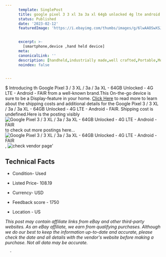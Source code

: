 ```yaml
---
      template: SinglePost
      title: google pixel 3 3 xl 3a 3a xl 64gb unlocked 4g lte android fair
      status: Published
      date: '2023-02-12'
      featuredImage: 'https://i.ebayimg.com/thumbs/images/g/6lwAAOSwXSJgggz9/s-l225.jpg'
       

      excerpt: >-
        [smartphone,device ,hand held device]
      meta:
      canonicalLink: ''
      description: [handheld,industrially made,well crafted,Portable,Mobile,Compact,Convenient,Lightweight,Maneuverable,Man-portable,Miniature,Carriable,Hand-held,Light,Holdable,Transportable,Mobile device,Pocket-sized,On-the-go,Wireless,Cordless,Compact size,Convenient size, smartphone,device ,hand held device]
      noindex: false
      

---
```

$
      Introducing th Google Pixel 3 / 3 XL / 3a / 3a XL - 64GB Unlocked - 4G LTE - Android - FAIR from a well-known brand.This On-the-go device  is sure to be a Display-feature in your home. [Click Here](https://www.ebay.com/itm/175500407279?hash=item28dca3b1ef%3Ag%3A6lwAAOSwXSJgggz9&mkevt=1&mkcid=1&mkrid=711-53200-19255-0&campid=%253CePNCampaignId%253E&customid=%253CreferenceId%253E&toolid=10049) to read more to learn about the shipping costs and additional details for the Google Pixel 3 / 3 XL / 3a / 3a XL - 64GB Unlocked - 4G LTE - Android - FAIR. Shipping cost is undefined.Here is the posting visibly ![Google Pixel 3 / 3 XL / 3a / 3a XL - 64GB Unlocked - 4G LTE - Android - FAIR](https://i.ebayimg.com/thumbs/images/g/6lwAAOSwXSJgggz9/s-l225.jpg) to check out more postings here... ![Google Pixel 3 / 3 XL / 3a / 3a XL - 64GB Unlocked - 4G LTE - Android - FAIR](https://i.ebayimg.com/images/g/6lwAAOSwXSJgggz9/s-l960.jpg), ![check vendor page](https://origin-galleryplus.ebayimg.com/ws/web/175500407279_2_0_1/225x225.jpg)'

      

 ## Technical Facts 



     
      

 - Condition- Used 


      

 - Listed Price- 108.19 


      

 - Currency- USD 


      

 - Feedback score - 1750 


      

 - Location - US 


      
      

 *_This post may contain affiliate links from eBay and other third-party websites. As an eBay affiliate, we earn from qualifying purchases. Although we do our best to keep the information up-to-date and accurate, please check the date and all details with the vendor's website before making a purchase. Not all data may be accurate._*




      -

